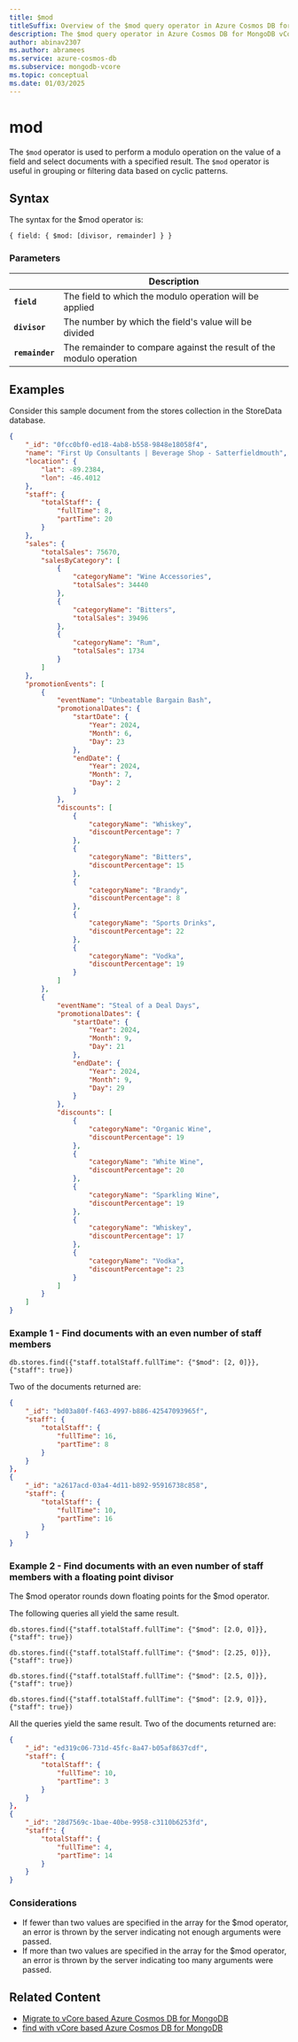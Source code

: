 ```yaml
---
title: $mod
titleSuffix: Overview of the $mod query operator in Azure Cosmos DB for MongoDB vCore
description: The $mod query operator in Azure Cosmos DB for MongoDB vCore performs a modulo opeation on the value of a specified field
author: abinav2307
ms.author: abramees
ms.service: azure-cosmos-db
ms.subservice: mongodb-vcore
ms.topic: conceptual
ms.date: 01/03/2025
---
```


# mod

The `$mod` operator is used to perform a modulo operation on the value of a field and select documents with a specified result. The `$mod` operator is useful in grouping or filtering data based on cyclic patterns.

## Syntax
The syntax for the $mod operator is:

```mongodb
{ field: { $mod: [divisor, remainder] } }
```

### Parameters

| | Description |
| --- | --- |
| **`field`** | The field to which the modulo operation will be applied|
| **`divisor`** | The number by which the field's value will be divided|
| **`remainder`** | The remainder to compare against the result of the modulo operation|

## Examples

Consider this sample document from the stores collection in the StoreData database.

```json
{
    "_id": "0fcc0bf0-ed18-4ab8-b558-9848e18058f4",
    "name": "First Up Consultants | Beverage Shop - Satterfieldmouth",
    "location": {
        "lat": -89.2384,
        "lon": -46.4012
    },
    "staff": {
        "totalStaff": {
            "fullTime": 8,
            "partTime": 20
        }
    },
    "sales": {
        "totalSales": 75670,
        "salesByCategory": [
            {
                "categoryName": "Wine Accessories",
                "totalSales": 34440
            },
            {
                "categoryName": "Bitters",
                "totalSales": 39496
            },
            {
                "categoryName": "Rum",
                "totalSales": 1734
            }
        ]
    },
    "promotionEvents": [
        {
            "eventName": "Unbeatable Bargain Bash",
            "promotionalDates": {
                "startDate": {
                    "Year": 2024,
                    "Month": 6,
                    "Day": 23
                },
                "endDate": {
                    "Year": 2024,
                    "Month": 7,
                    "Day": 2
                }
            },
            "discounts": [
                {
                    "categoryName": "Whiskey",
                    "discountPercentage": 7
                },
                {
                    "categoryName": "Bitters",
                    "discountPercentage": 15
                },
                {
                    "categoryName": "Brandy",
                    "discountPercentage": 8
                },
                {
                    "categoryName": "Sports Drinks",
                    "discountPercentage": 22
                },
                {
                    "categoryName": "Vodka",
                    "discountPercentage": 19
                }
            ]
        },
        {
            "eventName": "Steal of a Deal Days",
            "promotionalDates": {
                "startDate": {
                    "Year": 2024,
                    "Month": 9,
                    "Day": 21
                },
                "endDate": {
                    "Year": 2024,
                    "Month": 9,
                    "Day": 29
                }
            },
            "discounts": [
                {
                    "categoryName": "Organic Wine",
                    "discountPercentage": 19
                },
                {
                    "categoryName": "White Wine",
                    "discountPercentage": 20
                },
                {
                    "categoryName": "Sparkling Wine",
                    "discountPercentage": 19
                },
                {
                    "categoryName": "Whiskey",
                    "discountPercentage": 17
                },
                {
                    "categoryName": "Vodka",
                    "discountPercentage": 23
                }
            ]
        }
    ]
}
```

### Example 1 - Find documents with an even number of staff members

```mongodb
db.stores.find({"staff.totalStaff.fullTime": {"$mod": [2, 0]}}, {"staff": true})
```

Two of the documents returned are:
```json
{
    "_id": "bd03a80f-f463-4997-b886-42547093965f",
    "staff": {
        "totalStaff": {
            "fullTime": 16,
            "partTime": 8
        }
    }
},
{
    "_id": "a2617acd-03a4-4d11-b892-95916738c858",
    "staff": {
        "totalStaff": {
            "fullTime": 10,
            "partTime": 16
        }
    }
}
```

### Example 2 - Find documents with an even number of staff members with a floating point divisor

The $mod operator rounds down floating points for the $mod operator.

The following queries all yield the same result.

```mongodb
db.stores.find({"staff.totalStaff.fullTime": {"$mod": [2.0, 0]}}, {"staff": true})
```

```mongodb
db.stores.find({"staff.totalStaff.fullTime": {"$mod": [2.25, 0]}}, {"staff": true})
```

```mongodb
db.stores.find({"staff.totalStaff.fullTime": {"$mod": [2.5, 0]}}, {"staff": true})
```

```mongodb
db.stores.find({"staff.totalStaff.fullTime": {"$mod": [2.9, 0]}}, {"staff": true})
```

All the queries yield the same result. Two of the documents returned are:
```json
{
    "_id": "ed319c06-731d-45fc-8a47-b05af8637cdf",
    "staff": {
        "totalStaff": {
            "fullTime": 10,
            "partTime": 3
        }
    }
},
{
    "_id": "28d7569c-1bae-40be-9958-c3110b6253fd",
    "staff": {
        "totalStaff": {
            "fullTime": 4,
            "partTime": 14
        }
    }
}
```

### Considerations
- If fewer than two values are specified in the array for the $mod operator, an error is thrown by the server indicating not enough arguments were passed. 
- If more than two values are specified in the array for the $mod operator, an error is thrown by the server indicating too many arguments were passed.

## Related Content

- [Migrate to vCore based Azure Cosmos DB for MongoDB](https://aka.ms/migrate-to-azure-cosmosdb-for-mongodb-vcore)
- [find with vCore based Azure Cosmos DB for MongoDB](find.md)
